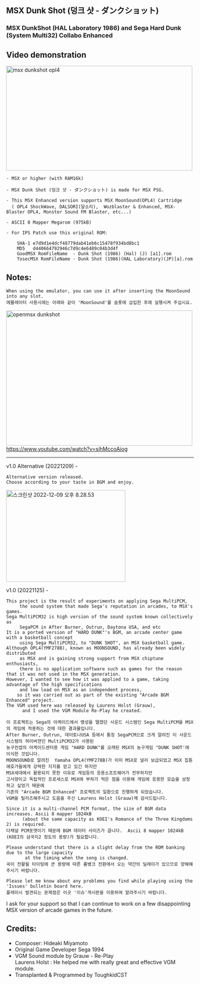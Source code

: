 
## MSX Dunk Shot (덩크 샷 - ダンクショット)
### MSX DunkShot (HAL Laboratory 1986) and Sega Hard Dunk (System Multi32) Collabo Enhanced


## Video demonstration

<a data-flickr-embed="true" href="https://www.youtube.com/watch?v=t1L8HdeHfYw" title="msx dunkshot opl4"><img src="https://live.staticflickr.com/65535/52519954076_a758cc2114.jpg" width="500" height="281" alt="msx dunkshot opl4"></a>

	- MSX or higher (with RAM16k) 
 
	- MSX Dunk Shot (덩크 샷 - ダンクショット) is made for MSX PSG.

	- This MSX Enhanced version supports MSX MoonSound(OPL4) Cartridge
	  ( OPL4 ShockWave, DALSORI(달소리),  Wozblaster & Enhanced, MSX-Blaster OPL4, Monster Sound FM Blaster, etc...)  
 
	- ASCII 8 Mapper Megarom (975kB)

	- For IPS Patch use this original ROM:

		SHA-1 e7d9d1e4dcf48779dab41eb6c15478f934bd8bc1
		MD5   d440664792946c7d9c4e6489c04b3d4f
		GoodMSX RomFileName  - Dunk Shot (1986) (Hal) (J) [a1].rom
		TosecMSX RomFileName - Dunk Shot (1986)(HAL Laboratory)(JP)[a].rom	

## Notes:

    When using the emulator, you can use it after inserting the MoonSound into any slot.
    에뮬레이터 사용시에는 아래와 같이 'MoonSound'를 슬롯에 삽입한 후에 실행시켜 주십시요. 

<a data-flickr-embed="true" href="https://youtu.be/sihMccoAiog" title="openmsx dunkshot"><img src="https://live.staticflickr.com/65535/52519965351_f65d184d81.jpg" width="500" height="363" alt="openmsx dunkshot"></a>
https://www.youtube.com/watch?v=sihMccoAiog




---------------------------------------------------------------------------------------------------------


v1.0 Alternative (20221209) - 

    Alternative version released.
    Choose according to your taste in BGM and enjoy.
   
<a data-flickr-embed="true" href="https://youtu.be/e45e2I0n0tA" title="스크린샷 2022-12-09 오후 8.28.53"><img src="https://live.staticflickr.com/65535/52552813415_d3630a8f56.jpg" width="320" height="246" alt="스크린샷 2022-12-09 오후 8.28.53"></a>
	
v1.0 (20221125) -
    
    This project is the result of experiments on applying Sega MultiPCM, 
         the sound system that made Sega's reputation in arcades, to MSX's games.
    Sega MultiPCM32 is high version of the sound system known collectively as 
         SegaPCM in After Burner, Outrun, Daytona USA, and etc
    It is a ported version of "HARD DUNK"'s BGM, an arcade center game with a basketball concept 
         using Sega MultiPCM32, to "DUNK SHOT", an MSX basketball game.
    Although OPL4(YMF278B), known as MOONSOUND, has already been widely distributed 
         as MSX and is gaining strong support from MSX chiptune enthusiasts, 
         there is no application software such as games for the reason that it was not used in the MSX generation.
    However, I wanted to see how it was applied to a game, taking advantage of the high specifications 
         and low load on MSX as an independent process, 
		so it was carried out as part of the existing "Arcade BGM Enhanced" project.  
    The VGM used here was released by Laurens Holst (Grauw), 
          and I used the VGM Module Re-Play he created.
       
    이 프로젝트는 Sega의 아케이드에서 명성을 떨쳤던 사운드 시스템인 Sega MultiPCM을 MSX의 게임에 적용하는 것에 대한 결과물입니다. 
    After Burner, Outrun, 데이토나USA 등에서 통칭 SegaPCM으로 크게 알려진 이 사운드 시스템의 하이버젼인 MultiPCM32가 사용된 
    농구컨셉의 아케이드센터용 게임 "HARD DUNK"를 오래된 MSX의 농구게임 "DUNK SHOT'에 이식한 것입니다. 
    MOONSOUND로 알려진  Yamaha OPL4(YMF278B)가 이미 MSX로 널리 보급되었고 MSX 칩튠 애호가들에게 강력한 지지를 얻고 있긴 하지만 
    MSX세대에서 활용되지 못한 이유로 게임등의 응용소프트웨어가 전무하지만
    고사양이고 독립적인 프로세스로 MSX에 부하가 적은 점을 이용해 게임에 응용한 모습을 상정하고 싶었기 때문에 
    기존의 "Arcade BGM Enhanced" 프로젝트의 일환으로 진행하게 되었습니다. 
    VGM을 릴리즈해주시고 도움을 주신 Laurens Holst (Grauw)께 감사드립니다. 
        
    Since it is a multi-channel PCM format, the size of BGM data increases. Ascii 8 mapper 1024kB 
          (about the same capacity as KOEI's Romance of the Three Kingdoms 2) is required.
    다채널 PCM포맷이기 때문에 BGM 데이터 사이즈가 큽니다.  Ascii 8 mapper 1024kB (KOEI의 삼국지2 정도의 용량)가 필요합니다. 
      
    Please understand that there is a slight delay from the ROM banking due to the large capacity 
           at the timing when the song is changed.
    곡이 전활될 타이밍에 큰 용량에 따른 롬뱅크 전환에서 오는 약간의 딜레이가 있으므로 양해해 주시기 바랍니다. 
    
    Please let me know about any problems you find while playing using the 'Issues' bulletin board here.
    플레이시 발견되는 문제점은 이곳 '이슈'게시판을 이용하여 알려주시기 바랍니다. 
  

I ask for your support so that 
            I can continue to work on a few disappointing MSX version of arcade games in the future.


## Credits:

- Composer: Hideaki Miyamoto
- Original Game Developer Sega 1994
- VGM Sound module by Grauw - Re-Play                           
  Laurens Holst : He helped me with really great and effective VGM module.
- Transplanted & Programmed by ToughkidCST 

